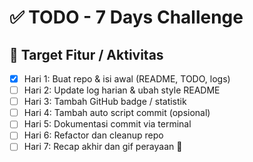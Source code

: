 # ✅ TODO - 7 Days Challenge

## 🎯 Target Fitur / Aktivitas

- [x] Hari 1: Buat repo & isi awal (README, TODO, logs)
- [ ] Hari 2: Update log harian & ubah style README
- [ ] Hari 3: Tambah GitHub badge / statistik
- [ ] Hari 4: Tambah auto script commit (opsional)
- [ ] Hari 5: Dokumentasi commit via terminal
- [ ] Hari 6: Refactor dan cleanup repo
- [ ] Hari 7: Recap akhir dan gif perayaan 🎉

